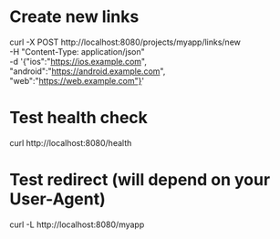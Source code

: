 # Create new links
curl -X POST http://localhost:8080/projects/myapp/links/new \
-H "Content-Type: application/json" \
-d '{"ios":"https://ios.example.com", "android":"https://android.example.com", "web":"https://web.example.com"}'

# Test health check
curl http://localhost:8080/health

# Test redirect (will depend on your User-Agent)
curl -L http://localhost:8080/myapp